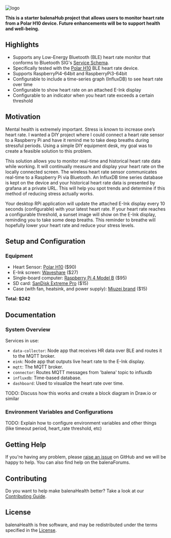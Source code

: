 ![logo](https://raw.githubusercontent.com/rhampt/balena-health/main/images/spash.png)

**This is a starter balenaHub project that allows users to monitor heart rate from a Polar H10 device. Future enhancements will be to support health and well-being.**

## Highlights

- Supports any Low-Energy Bluetooth (BLE) heart rate monitor that conforms to Bluetooth SIG's [Service Schema](https://www.bluetooth.com/wp-content/uploads/Sitecore-Media-Library/Gatt/Xml/Services/org.bluetooth.service.heart_rate.xml).
- Specifically tested with the [Polar H10](https://www.polar.com/us-en/products/accessories/h10_heart_rate_sensor) BLE heart rate device.
- Supports RaspberryPi4-64bit and RaspberryPi3-64bit
- Configurable to include a time-series graph (InfluxDB) to see heart rate over time
- Configurable to show heart rate on an attached E-Ink display
- Configurable to an indicator when you heart rate exceeds a certain threshold

## Motivation

Mental health is extremely important. Stress is known to increase one’s heart rate. I wanted a DIY project where I could connect a heart rate sensor to a Raspberry Pi and have it remind me to take deep breaths during stressful periods. Using a simple DIY equipment desk, my goal was to create a feasible solution to this problem.

This solution allows you to monitor real-time and historical heart rate data while working. It will continually measure and display your heart rate on the locally connected screen. The wireless heart rate sensor communicates real-time to a Raspberry Pi via Bluetooth. An InfluxDB time series database is kept on the device and your historical heart rate data is presented by grafana at a private URL. This will help you spot trends and determine if this method of reducing stress actually works.

Your desktop RPi application will update the attached E-Ink display every 10 seconds (configurable) with your latest heart rate. If your heart rate reaches a configurable threshold, a sunset image will show on the E-Ink display, reminding you to take some deep breaths. This reminder to breathe will hopefully lower your heart rate and reduce your stress levels.

## Setup and Configuration

### Equipment

- Heart Sensor: [Polar H10](https://www.polar.com/us-en/products/accessories/h10_heart_rate_sensor) ($90)
- E-Ink screen: [Waveshare](https://www.amazon.com/gp/product/B075FQKSZ9/) ($27)
- Single-board computer: [Raspberry Pi 4 Model B](https://www.amazon.com/Raspberry-Model-2019-Quad-Bluetooth/dp/B07TC2BK1X/) ($95)
- SD card: [SanDisk Extreme Pro](https://www.amazon.com/SanDisk-Extreme-UHS-I-128GB-Adapter/dp/B07G3GMRYF/) ($15)
- Case (with fan, heatsink, and power supply): [Miuzei brand](https://www.amazon.com/Miuzei-Raspberry-Cooling-Aluminum-Heatsinks/dp/B07TTN1M7G/) ($15)

**Total: $242**

## Documentation

### System Overview

Services in use:

- `data-collector`: Node app that receives HR data over BLE and routes it to the MQTT broker.
- `eink`: Node app that outputs live heart rate to the E-Ink display.
- `mqtt`: The MQTT broker.
- `connector`: Routes MQTT messages from 'balena' topic to influxdb
- `influxdb`: Time-based database.
- `dashboard`: Used to visualize the heart rate over time.

TODO: Discuss how this works and create a block diagram in Draw.io or similar

### Environment Variables and Configurations

TODO: Explain how to configure environment variables and other things (like timeout period, heart_rate threshold, etc)

## Getting Help

If you're having any problem, please [raise an issue](https://github.com/rhampt/balena-health/issues/new) on GitHub and we will be happy to help. You can also find help on the balenaForums.

## Contributing

Do you want to help make balenaHealth better? Take a look at our [Contributing Guide](CONTRIBUTING).

## License

balenaHealth is free software, and may be redistributed under the terms specified in the [License](LICENSE).
